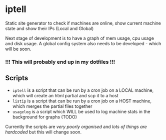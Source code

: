 # iptell
Static site generator to check if machines are online, show current machine state and show their IPs (Local and Global)

Next stage of development is to have a graph of mem usage, cpu usage and disk usage.
A global config system also needs to be developed - which will be soon.

### !!! This will probably end up in my dotfiles !!!


## Scripts
- `iptell` is a script that can be run by a cron job on a LOCAL machine, which will create an html partial and scp it to a host
- `listip` is a script that can be run by a cron job on a HOST machine, which merges the partial files together
- `usagelog` is a script which WILL be used to log machine stats in the background for graphs (TODO)

Currently the scripts are *very poorly organised* and *lots of things are hardcoded* but this will change soon.
